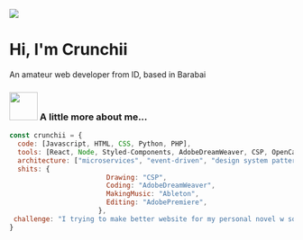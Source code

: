 [![](https://el-psy-congroo-mohi.glitch.me/count.svg)](https://glitch.com/~el-psy-congroo-mohi)

# Hi, I'm Crunchii

An amateur web developer from ID, based in Barabai

### <img src="https://media.giphy.com/media/VgCDAzcKvsR6OM0uWg/giphy.gif" width="50"> A little more about me...  

```javascript
const crunchii = {
  code: [Javascript, HTML, CSS, Python, PHP],
  tools: [React, Node, Styled-Components, AdobeDreamWeaver, CSP, OpenCanvas7, Ableton, AdobePremiere, Adobe],
  architecture: ["microservices", "event-driven", "design system pattern"],
  shits: {
                        Drawing: "CSP",
                        Coding: "AdobeDreamWeaver",
                        MakingMusic: "Ableton",
                        Editing: "AdobePremiere",
                      },
 challenge: "I trying to make better website for my personal novel w some features!"
}
```
